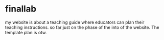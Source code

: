 # finallab
my website is about a teaching guide where educators can plan their teaching instructions.
so far just on the phase of the into of the website. The template plan is otw.
